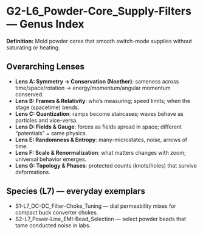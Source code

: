 # G2-L6_Powder-Core_Supply-Filters — Genus Index
**Definition:** Mold powder cores that smooth switch-mode supplies without saturating or heating.
## Overarching Lenses

- **Lens A: Symmetry -> Conservation (Noether)**: sameness across time/space/rotation → energy/momentum/angular momentum conserved.
- **Lens B: Frames & Relativity**: who’s measuring; speed limits; when the stage (spacetime) bends.
- **Lens C: Quantization**: ramps become staircases; waves behave as particles and vice-versa.
- **Lens D: Fields & Gauge**: forces as fields spread in space; different “potentials” = same physics.
- **Lens E: Randomness & Entropy**: many-microstates, noise, arrows of time.
- **Lens F: Scale & Renormalization**: what matters changes with zoom; universal behavior emerges.
- **Lens G: Topology & Phases**: protected counts (knots/holes) that survive deformations.

## Species (L7) — everyday exemplars
- S1-L7_DC-DC_Filter-Choke_Tuning — dial permeability mixes for compact buck converter chokes.
- S2-L7_Power-Line_EMI-Bead_Selection — select powder beads that tame conducted noise in labs.
